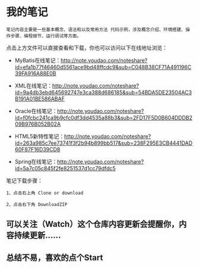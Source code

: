 # 我的笔记 #

    笔记内容主要是一些基本概念、语法和以及常用方法 代码示例，涉及概念介绍、环境搭建、操作步骤、编程细节、运行调试等方面。
    
点击上方文件可以直接查看和下载，你也可以访问以下在线地址浏览：
- MyBatis在线笔记：http://note.youdao.com/noteshare?id=efa1b77f46460d5561ace9bd48ffcdc9&sub=C048B38CF71A491196C39FA916A88E0B

- XML在线笔记：http://note.youdao.com/noteshare?id=9a4db3ebd645692747e3ca388d686185&sub=54BDA5DE23504AC3B191A01BE586ABAF

- Oracle在线笔记：http://note.youdao.com/noteshare?id=f0fcbc241ca9b9cfc0df3dd4535a88b3&sub=2FD17F5D0B604DDDB209B976B052B02A

- HTML5新特性笔记：http://note.youdao.com/noteshare?id=263a985c7ee73741f3f2b94b899bb517&sub=238F295E3CB4441DAD60F87F16D39CD8

- Spring在线笔记：http://note.youdao.com/noteshare?id=5a7c05c845f2fe8251537d1cc79dfdc5

笔记下载步骤：

    1、点击右上角 Clone or download
    
    2、点击右下角 DownloadZIP

## 可以关注（Watch）这个仓库内容更新会提醒你，内容持续更新......
## 总结不易，喜欢的点个Start ## 
